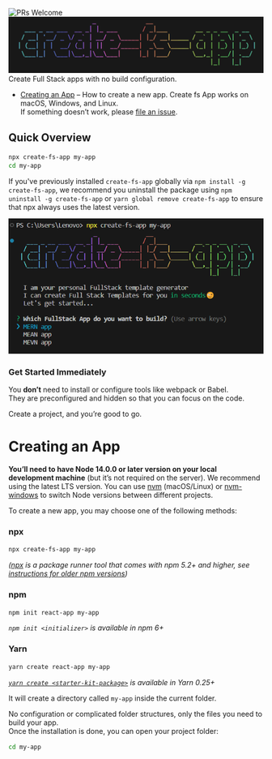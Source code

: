 ![PRs Welcome](https://img.shields.io/badge/PRs-welcome-green.svg) 
<img src="./assets/logo.png">
Create Full Stack apps with no build configuration.

- [Creating an App](#creating-an-app) – How to create a new app.
Create fs App works on macOS, Windows, and Linux.<br>
If something doesn’t work, please [file an issue](https://github.com/Om-jannu/create-fs-app/issues/new).<br>

## Quick Overview
```sh
npx create-fs-app my-app
cd my-app
```
If you've previously installed `create-fs-app` globally via `npm install -g create-fs-app`, we recommend you uninstall the package using `npm uninstall -g create-fs-app` or `yarn global remove create-fs-app` to ensure that npx always uses the latest version.

<p align="center">
<img src="./assets/s1.png">
</p>

### Get Started Immediately

You **don’t** need to install or configure tools like webpack or Babel.<br>
They are preconfigured and hidden so that you can focus on the code.

Create a project, and you’re good to go.

# Creating an App

**You’ll need to have Node 14.0.0 or later version on your local development machine** (but it’s not required on the server). We recommend using the latest LTS version. You can use [nvm](https://github.com/creationix/nvm#installation) (macOS/Linux) or [nvm-windows](https://github.com/coreybutler/nvm-windows#node-version-manager-nvm-for-windows) to switch Node versions between different projects.

To create a new app, you may choose one of the following methods:

### npx

```sh
npx create-fs-app my-app
```

_([npx](https://medium.com/@maybekatz/introducing-npx-an-npm-package-runner-55f7d4bd282b) is a package runner tool that comes with npm 5.2+ and higher, see [instructions for older npm versions](https://gist.github.com/gaearon/4064d3c23a77c74a3614c498a8bb1c5f))_

### npm

```sh
npm init react-app my-app
```

_`npm init <initializer>` is available in npm 6+_

### Yarn

```sh
yarn create react-app my-app
```

_[`yarn create <starter-kit-package>`](https://yarnpkg.com/lang/en/docs/cli/create/) is available in Yarn 0.25+_

It will create a directory called `my-app` inside the current folder.<br>

No configuration or complicated folder structures, only the files you need to build your app.<br>
Once the installation is done, you can open your project folder:

```sh
cd my-app
```
